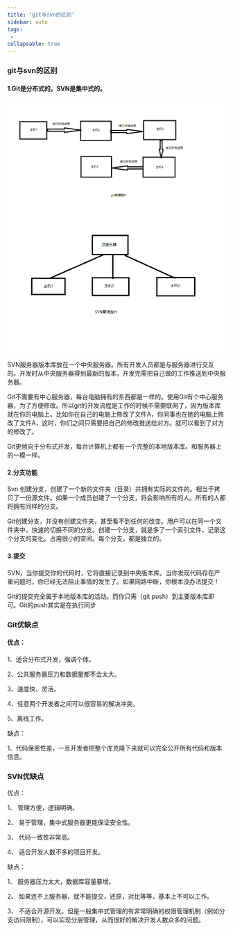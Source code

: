 ```yaml
---
title: 'git与svn的区别'
sidebar: auto
tags:
 - 
collapsable: true
---
```

### git与svn的区别
 #### 1.Git是分布式的。SVN是集中式的。
 <img src="./imgs/git.png" >

 <img src="./imgs/svn.png" >

SVN服务器版本库放在一个中央服务器。所有开发人员都是与服务器进行交互的。开发时从中央服务器得到最新的版本，开发完需把自己做的工作推送到中央服务器。

Git不需要有中心服务器，每台电脑拥有的东西都是一样的。使用Git有个中心服务器，为了方便修改。所以git的开发流程是工作的时候不需要联网了，因为版本库就在你的电脑上。比如你在自己的电脑上修改了文件A，你同事也在她的电脑上修改了文件A，这时，你们之间只需要把自己的修改推送给对方。就可以看到了对方的修改了。

Git更倾向于分布式开发，每台计算机上都有一个完整的本地版本库。和服务器上的一模一样。

#### 2.分支功能
Svn 创建分支，创建了一个新的文件夹（目录）并拥有实际的文件的。相当于拷贝了一份源文件。如果一个成员创建了一个分支，将会影响所有的人。所有的人都将拥有同样的分支。

Git创建分支，并没有创建文件夹，甚至看不到任何的改变。用户可以在同一个文件夹中，快速的切换不同的分支。创建一个分支，就是多了一个索引文件，记录这个分支的变化。占用很小的空间。每个分支，都是独立的。

#### 3.提交
SVN，当你提交你的代码时，它将直接记录到中央版本库。当你发现代码存在严重问题时，你已经无法阻止事情的发生了。如果网路中断，你根本没办法提交！

Git的提交完全属于本地版本库的活动。而你只需（git push）到主要版本库即可。Git的push其实是在执行同步


### Git优缺点
#### 优点： 

1、适合分布式开发，强调个体。 

2、公共服务器压力和数据量都不会太大。 

3、速度快、灵活。 

4、任意两个开发者之间可以很容易的解决冲突。 

5、离线工作。 

缺点： 

1、代码保密性差，一旦开发者把整个库克隆下来就可以完全公开所有代码和版本信息。

### SVN优缺点

优点： 

1、 管理方便，逻辑明确。 

2、 易于管理，集中式服务器更能保证安全性。 

3、 代码一致性非常高。 

4、 适合开发人数不多的项目开发。 

缺点： 

1、 服务器压力太大，数据库容量暴增。 

2、 如果连不上服务器，就不能提交，还原，对比等等，基本上不可以工作。 

3、 不适合开源开发。但是一般集中式管理的有非常明确的权限管理机制（例如分支访问限制），可以实现分层管理，从而很好的解决开发人数众多的问题。
